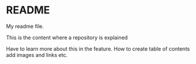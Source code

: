 # README

My readme file.


This is the content where a repository is explained 

Have to learn more about this in the feature. How to create table of contents add images and links etc.